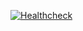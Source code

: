 [![Healthcheck](https://github.com/SadmanYasar/test-repo-bn123/actions/workflows/health_check.yml/badge.svg)](https://github.com/SadmanYasar/test-repo-bn123/actions/workflows/health_check.yml)
